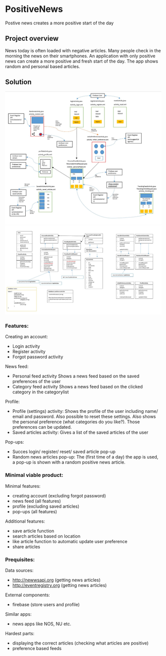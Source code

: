 # PositiveNews

Postive news creates a more positive start of the day

## Project overview

  News today is often loaded with negative articles. Many people check in the morning the news on their smartphones.
  An application with only positive news can create a more positive and fresh start of the day. The app shows random
  and personal based articles. 
  
## Solution

![Alt text](https://github.com/thymenyj/PositiveNews/blob/master/AppProjectOverview.JPG)
![Alt text](https://github.com/thymenyj/PositiveNews/blob/master/AppProjectTableOverview.JPG)

### Features:
    
  Creating an account:
  - Login activity 
  - Register activity
  - Forgot password activity
    
  News feed:
  - Personal feed activity
      Shows a news feed based on the saved preferences of the user
  - Category feed activity
      Shows a news feed based on the clicked category in the categorylist
          
  Profile:
  - Profile (settings) activity:
      Shows the profile of the user including name/ email and password. Also possible to
      reset these settings.
      Also shows the personal preference (what categories do you like?). Those preferences 
      can be updated.
  - Saved articles activity:
      Gives a list of the saved articles of the user
 
  Pop-ups:    
  - Succes login/ register/ reset/ saved article pop-up
  - Random news articles pop-up:
      The (first time of a day) the app is used, a pop-up is shown with a random positive 
      news article. 
  
### Minimal viable product:
    
Minimal features:
  - creating account (excluding forgot password)
  - news feed (all features)
  - profile (excluding saved articles)
  - pop-ups (all features)

Additional features:
  - save article function
  - search articles based on location
  - like article function to automatic update user preference
  - share articles 
     
### Prequisites:
    
  Data sources:
  - http://newwsapi.org (getting news articles)
  - http://eventregistry.org (getting news articles)
    
  External components:
  - firebase (store users and profile)
      
  Similar apps:
  - news apps like NOS, NU etc. 
      
  Hardest parts:
  - displaying the correct articles (checking what articles are positive) 
  - preference based feeds 
    


 
